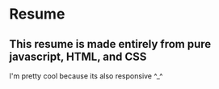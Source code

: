 # Resume

## This resume is made entirely from pure javascript, HTML, and CSS

I'm pretty cool because its also responsive ^_^
